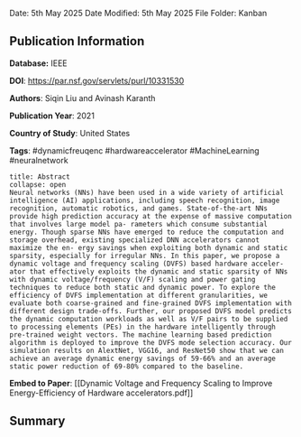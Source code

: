 Date: 5th May 2025
Date Modified: 5th May 2025
File Folder: Kanban
## Publication Information

**Database:** IEEE

**DOI**: https://par.nsf.gov/servlets/purl/10331530

**Authors**: Siqin Liu and Avinash Karanth

**Publication Year**: 2021

**Country of Study**: United States

**Tags**: #dynamicfreuqenc #hardwareaccelerator #MachineLearning #neuralnetwork

```ad-abstract
title: Abstract
collapse: open
Neural networks (NNs) have been used in a wide variety of artificial intelligence (AI) applications, including speech recognition, image recognition, automatic robotics, and games. State-of-the-art NNs provide high prediction accuracy at the expense of massive computation that involves large model pa- rameters which consume substantial energy. Though sparse NNs have emerged to reduce the computation and storage overhead, existing specialized DNN accelerators cannot maximize the en- ergy savings when exploiting both dynamic and static sparsity, especially for irregular NNs. In this paper, we propose a dynamic voltage and frequency scaling (DVFS) based hardware acceler- ator that effectively exploits the dynamic and static sparsity of NNs with dynamic voltage/frequency (V/F) scaling and power gating techniques to reduce both static and dynamic power. To explore the efficiency of DVFS implementation at different granularities, we evaluate both coarse-grained and fine-grained DVFS implementation with different design trade-offs. Further, our proposed DVFS model predicts the dynamic computation workloads as well as V/F pairs to be supplied to processing elements (PEs) in the hardware intelligently through pre-trained weight vectors. The machine learning based prediction algorithm is deployed to improve the DVFS mode selection accuracy. Our simulation results on AlextNet, VGG16, and ResNet50 show that we can achieve an average dynamic energy savings of 59-66% and an average static power reduction of 69-80% compared to the baseline.
```

**Embed to Paper**: [[Dynamic Voltage and Frequency Scaling to Improve Energy-Efficiency of Hardware accelerators.pdf]]

## Summary



